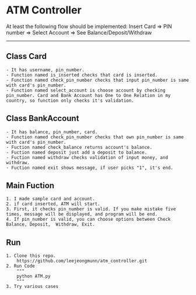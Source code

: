 
# ATM Controller

At least the following flow should be implemented:
Insert Card => PIN number => Select Account => See Balance/Deposit/Withdraw

--------
## Class Card
    - It has username, pin_number.
    - Function named is_inserted checks that card is inserted.
    - Function named check_pin_number checks that input pin_number is same with card's pin_number.
    - Function named select_account is choose account by checking pin_number. Card and Bank Account has One to One Relation in my country, so function only checks it's validation.

## Class BankAccount
    - It has balance, pin_number, card.
    - Function named check_pin_number checks that own pin_number is same with card's pin_number.
    - Fuction named check_balance returns account's balance.
    - Fuction named deposit just add a deposit to balance.
    - Fuction named withdraw checks validation of input money, and withdraw.
    - Fuction named exit shows message, if user picks "1", it's end.

## Main Fuction
    1. I made sample card and account.
    2. if card inserted, ATM will start.
    3. First, it checks pin_number is valid. If you make mistake five times, message will be displayed, and program will be end.
    4. If pin_number is valid, you can choose options between Check Balance, Deposit,  Withdraw, Exit.

## Run
    1. Clone this repo.
        https://github.com/leejeongmunn/atm_controller.git
    2. Run Code
        """
        python ATM.py
        """
    3. Try various cases
